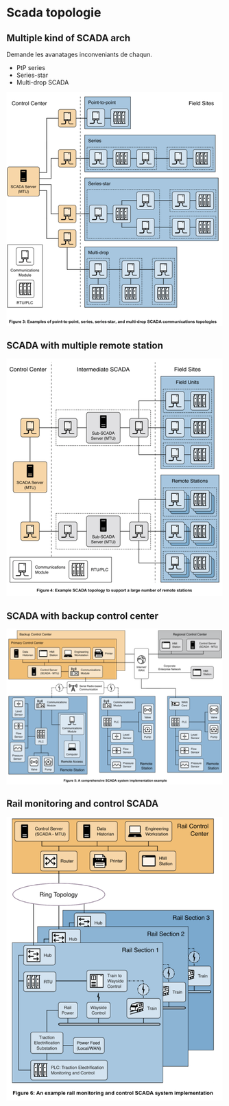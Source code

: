 
# Scada topologie

## Multiple kind of SCADA arch

Demande les avanatages inconveniants de chaqun.

- PtP series
- Series-star
- Multi-drop SCADA

![alt text](./img/45c084da4d03d0882252857da2be0286.png)

## SCADA with multiple remote station

![alt text](./img/d53f357c653cf2553ed6ad720dadb1c2.png)

## SCADA with backup control center

![alt text](./img/1607dd6bf94da62508f9ab63c6720a28.png)

## Rail monitoring and control SCADA

![alt text](./img/48b4efbc31d9bbf6f379768b545542ba.png)
